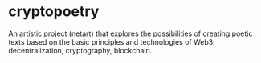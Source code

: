 # cryptopoetry
An artistic project (netart) that explores the possibilities of creating poetic texts based on the basic principles and technologies of Web3: decentralization, cryptography, blockchain.
